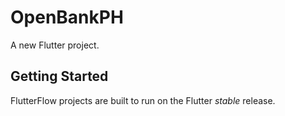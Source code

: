 # OpenBankPH

A new Flutter project.

## Getting Started

FlutterFlow projects are built to run on the Flutter _stable_ release.
